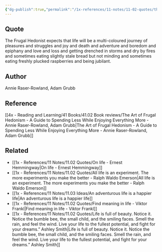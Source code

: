 ```yaml
---
{"dg-publish":true,"permalink":"/1x-references/11-notes/11-02-quotes/the-frugal-hedonist-expects-that-life-will-be-a-multi-coloured-journey-of-pleasures-and-struggles-and-joy-and-death-and-adventure-and-boredom-and-epiphany-and-love-and-loss-annie-raser-rowland/","title":"The Frugal Hedonist expects that life will be a multi-coloured journey of pleasures and struggles and joy and death and adventure and boredom and epiphany and love and loss - Annie Raser-Rowland","created":"2025-09-07T22:01:27.576+03:00","updated":"2025-09-08T09:03:59.320+03:00"}
---
```



## Quote
The Frugal Hedonist expects that life will be a multi-coloured journey of pleasures and struggles and joy and death and adventure and boredom and epiphany and love and loss and getting drenched in storms and dry by fires and sometimes eating slightly stale bread but not minding and sometimes eating freshly plucked raspberries and being jubilant. 

## Author
Annie Raser-Rowland, Adam Grubb

## Reference
[[4x - Reading and Learning/41 Books/41.02 Book reviews/The Art of Frugal Hedonism - A Guide to Spending Less While Enjoying Everything More - Annie Raser-Rowland, Adam Grubb\|The Art of Frugal Hedonism - A Guide to Spending Less While Enjoying Everything More - Annie Raser-Rowland, Adam Grubb]]

## Related
- [[1x - References/11 Notes/11.02 Quotes/On life - Ernest Hemmingway\|On life - Ernest Hemmingway]]
- [[1x - References/11 Notes/11.02 Quotes/All life is an experiment. The more experiments you make the better - Ralph Waldo Emerson\|All life is an experiment. The more experiments you make the better - Ralph Waldo Emerson]]
- [[1x - References/11 Notes/11.03 Ideas/An adventurous life is a happier life\|An adventurous life is a happier life]]
- [[1x - References/11 Notes/11.02 Quotes/Find meaning in life - Viktor Frankl\|Find meaning in life - Viktor Frankl]]
- [[1x - References/11 Notes/11.02 Quotes/Life is full of beauty. Notice it. Notice the bumble bee, the small child, and the smiling faces. Smell the rain, and feel the wind. Live your life to the fullest potential, and fight for your dreams.”  Ashley Smith\|Life is full of beauty. Notice it. Notice the bumble bee, the small child, and the smiling faces. Smell the rain, and feel the wind. Live your life to the fullest potential, and fight for your dreams.”  Ashley Smith]]